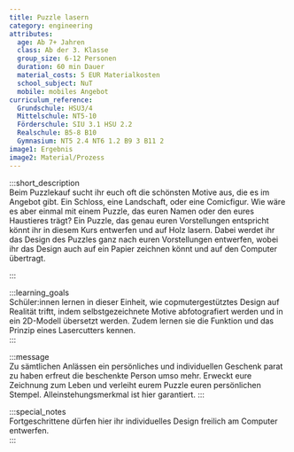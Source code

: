 ```yaml
---
title: Puzzle lasern
category: engineering
attributes:
  age: Ab 7+ Jahren
  class: Ab der 3. Klasse
  group_size: 6-12 Personen
  duration: 60 min Dauer
  material_costs: 5 EUR Materialkosten
  school_subject: NuT
  mobile: mobiles Angebot
curriculum_reference:
  Grundschule: HSU3/4  
  Mittelschule: NT5-10
  Förderschule: SIU 3.1 HSU 2.2   
  Realschule: B5-8 B10
  Gymnasium: NT5 2.4 NT6 1.2 B9 3 B11 2
image1: Ergebnis
image2: Material/Prozess
---
```

:::short_description  
Beim Puzzlekauf sucht ihr euch oft die schönsten Motive aus, die es im Angebot gibt. Ein Schloss, eine Landschaft, oder eine Comicfigur. Wie wäre es aber einmal mit einem
Puzzle, das euren Namen oder den eures Haustieres trägt? Ein Puzzle, das genau euren Vorstellungen entspricht könnt ihr in diesem Kurs entwerfen und auf Holz lasern.
Dabei werdet ihr das Design des Puzzles ganz nach euren Vorstellungen entwerfen, wobei ihr das Design auch auf ein Papier zeichnen könnt und auf den Computer übertragt.

:::

:::learning_goals  
 Schüler:innen lernen in dieser Einheit, wie copmutergestütztes Design auf Realität triftt, indem selbstgezeichnete Motive abfotografiert werden und in ein 2D-Modell übersetzt werden. Zudem lernen sie die Funktion und das Prinzip eines Lasercutters kennen.        
:::

:::message  
Zu sämtlichen Anlässen ein persönliches und individuellen Geschenk parat zu haben erfreut die beschenkte Person umso mehr. Erweckt eure Zeichnung zum Leben und verleiht eurem Puzzle
euren persönlichen Stempel. Alleinstehungsmerkmal ist hier garantiert.
:::  

:::special_notes  
Fortgeschrittene dürfen hier ihr individuelles Design freilich am Computer entwerfen.   
:::
